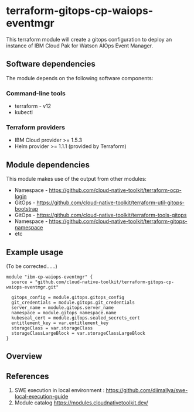 # terraform-gitops-cp-waiops-eventmgr

This terraform module will create a gitops configuration to deploy an instance of IBM Cloud Pak for Watson AIOps Event Manager.

## Software dependencies

The module depends on the following software components:

### Command-line tools

- terraform - v12
- kubectl

### Terraform providers

- IBM Cloud provider >= 1.5.3
- Helm provider >= 1.1.1 (provided by Terraform)

## Module dependencies

This module makes use of the output from other modules:

- Namespace - https://github.com/cloud-native-toolkit/terraform-ocp-login
- GitOps - https://github.com/cloud-native-toolkit/terraform-util-gitops-bootstrap
- GitOps - https://github.com/cloud-native-toolkit/terraform-tools-gitops
- Namespace - https://github.com/cloud-native-toolkit/terraform-gitops-namespace
- etc


## Example usage

(To be corrected......)

```hcl-terraform
module "ibm-cp-waiops-eventmgr" {
  source = "github.com/cloud-native-toolkit/terraform-gitops-cp-waiops-eventmgr.git"

  gitops_config = module.gitops.gitops_config
  git_credentials = module.gitops.git_credentials
  server_name = module.gitops.server_name
  namespace = module.gitops_namespace.name
  kubeseal_cert = module.gitops.sealed_secrets_cert
  entitlement_key = var.entitlement_key
  storageClass = var.storageClass
  storageClassLargeBlock = var.storageClassLargeBlock
}
```

## Overview




## References

1. SWE execution in local environment  : https://github.com/diimallya/swe-local-execution-guide
2. Module catalog https://modules.cloudnativetoolkit.dev/



